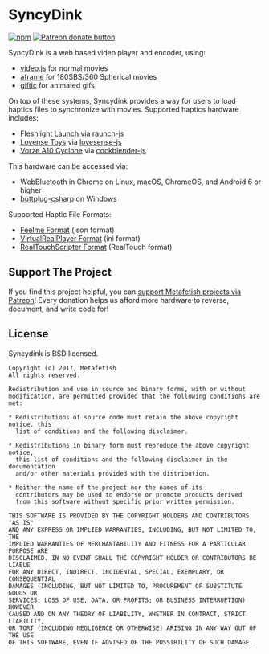 # SyncyDink

[![npm](https://img.shields.io/npm/v/syncydink.svg)](https://npmjs.com/package/syncydink) [![Patreon donate button](https://img.shields.io/badge/patreon-donate-yellow.svg)](https://www.patreon.com/qdot)

SyncyDink is a web based video player and encoder, using:

- [video.js](http://videojs.com) for normal movies
- [aframe](http://aframe.io) for 180SBS/360 Spherical movies
- [giftic](http://github.com/metafetish/giftic) for animated gifs

On top of these systems, Syncydink provides a way for users to load
haptics files to synchronize with movies. Supported haptics hardware
includes:

- [Fleshlight Launch](http://fleshlight.com/launch) via [raunch-js](http://github.com/metafetish/raunch-js)
- [Lovense Toys](http://www.lovense.com) via [lovesense-js](http://github.com/metafetish/lovesense-js)
- [Vorze A10 Cyclone](http://www.vorzeinteractive.com) via [cockblender-js](http://github.com/metafetish/cockblender-js)

This hardware can be accessed via:

- WebBluetooth in Chrome on Linux, macOS, ChromeOS, and Android 6 or higher
- [buttplug-csharp](http://github.com/metafetish/buttplug-csharp) on Windows

Supported Haptic File Formats:

- [Feelme Format](http://feelme.com) (json format)
- [VirtualRealPlayer Format](http://virtualrealporn.com) (ini format)
- [RealTouchScripter Format](http://realtouchscripts.com) (RealTouch format)

## Support The Project

If you find this project helpful, you
can
[support Metafetish projects via Patreon](http://patreon.com/qdot)!
Every donation helps us afford more hardware to reverse, document, and
write code for!

## License

Syncydink is BSD licensed.

    Copyright (c) 2017, Metafetish
    All rights reserved.
    
    Redistribution and use in source and binary forms, with or without
    modification, are permitted provided that the following conditions are met:
    
    * Redistributions of source code must retain the above copyright notice, this
      list of conditions and the following disclaimer.
    
    * Redistributions in binary form must reproduce the above copyright notice,
      this list of conditions and the following disclaimer in the documentation
      and/or other materials provided with the distribution.
    
    * Neither the name of the project nor the names of its
      contributors may be used to endorse or promote products derived
      from this software without specific prior written permission.
    
    THIS SOFTWARE IS PROVIDED BY THE COPYRIGHT HOLDERS AND CONTRIBUTORS "AS IS"
    AND ANY EXPRESS OR IMPLIED WARRANTIES, INCLUDING, BUT NOT LIMITED TO, THE
    IMPLIED WARRANTIES OF MERCHANTABILITY AND FITNESS FOR A PARTICULAR PURPOSE ARE
    DISCLAIMED. IN NO EVENT SHALL THE COPYRIGHT HOLDER OR CONTRIBUTORS BE LIABLE
    FOR ANY DIRECT, INDIRECT, INCIDENTAL, SPECIAL, EXEMPLARY, OR CONSEQUENTIAL
    DAMAGES (INCLUDING, BUT NOT LIMITED TO, PROCUREMENT OF SUBSTITUTE GOODS OR
    SERVICES; LOSS OF USE, DATA, OR PROFITS; OR BUSINESS INTERRUPTION) HOWEVER
    CAUSED AND ON ANY THEORY OF LIABILITY, WHETHER IN CONTRACT, STRICT LIABILITY,
    OR TORT (INCLUDING NEGLIGENCE OR OTHERWISE) ARISING IN ANY WAY OUT OF THE USE
    OF THIS SOFTWARE, EVEN IF ADVISED OF THE POSSIBILITY OF SUCH DAMAGE.
